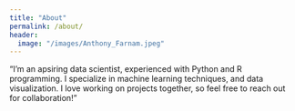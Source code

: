 ```yaml
---
title: "About"
permalink: /about/
header:
  image: "/images/Anthony_Farnam.jpeg"
---
```


“I’m an apsiring data scientist, experienced with Python and R programming. I specialize in machine learning techniques, and data visualization. I love working on projects together, so feel free to reach out for collaboration!”
